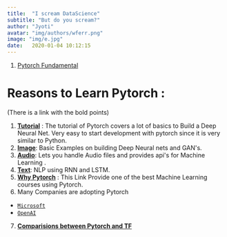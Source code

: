 ```yaml
---
title:  "I scream DataScience"
subtitle: "But do you scream?"
author: "Jyoti"
avatar: "img/authors/wferr.png"
image: "img/e.jpg"
date:   2020-01-04 10:12:15
---
```


1. [Pytorch Fundamental](https://github.com/ijbo/ML_Theory/blob/master/Pytorch/Pytorch_Fundatmentals.ipynb)

# Reasons to Learn Pytorch : 
(There is a link with the bold points) 
1. **[Tutorial](https://pytorch.org/tutorials/)** : The tutorial of Pytorch covers a lot of basics to Build a Deep Neural Net. Very easy to start development with pytorch since it  is very similar to Python.
2. **[Image](https://pytorch.org/tutorials/#image)**: Basic Examples on building Deep Neural nets and GAN's.
3. **[Audio](https://pytorch.org/tutorials/#audio)**: Lets you handle Audio files and provides api's for Machine Learning . 
4. **[Text](https://pytorch.org/tutorials/#text)**:  NLP using RNN and LSTM.
5. **[Why Pytorch](https://www.fast.ai/2017/09/08/introducing-pytorch-for-fastai/)** : This Link Provide one of the best Machine Learning courses using Pytorch.
6. Many Companies are adopting Pytorch 
-  [`Microsoft`](https://twitter.com/jeremyphoward/status/1182444543574044677?lang=en)
-  [`OpenAI`](https://twitter.com/OpenAI/status/1222927584033247232)
7. **[Comparisions between Pytorch and TF](https://builtin.com/data-science/pytorch-vs-tensorflow)**

